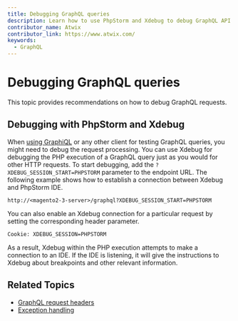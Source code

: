 ```yaml
---
title: Debugging GraphQL queries
description: Learn how to use PhpStorm and Xdebug to debug GraphQL API queries.
contributor_name: Atwix
contributor_link: https://www.atwix.com/
keywords:
  - GraphQL
---
```


# Debugging GraphQL queries

This topic provides recommendations on how to debug GraphQL requests.

## Debugging with PhpStorm and Xdebug

When [using GraphiQL](../index.md#how-to-access-graphql) or any other client for testing GraphQL queries, you might need to debug the request processing.
You can use Xdebug for debugging the PHP execution of a GraphQL query just as you would for other HTTP requests.
To start debugging, add the `?XDEBUG_SESSION_START=PHPSTORM` parameter to the endpoint URL.
The following example shows how to establish a connection between Xdebug and PhpStorm IDE.

```http
http://<magento2-3-server>/graphql?XDEBUG_SESSION_START=PHPSTORM
```

You can also enable an Xdebug connection for a particular request by setting the corresponding header parameter.

```text
Cookie: XDEBUG_SESSION=PHPSTORM
```

As a result, Xdebug within the PHP execution attempts to make a connection to an IDE. If the IDE is listening, it will give the instructions to Xdebug about breakpoints and other relevant information.

## Related Topics

*  [GraphQL request headers](../usage/headers.md)
*  [Exception handling](exceptions.md)
